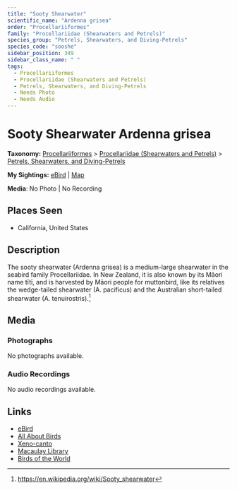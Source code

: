 ```yaml
---
title: "Sooty Shearwater"
scientific_name: "Ardenna grisea"
order: "Procellariiformes"
family: "Procellariidae (Shearwaters and Petrels)"
species_group: "Petrels, Shearwaters, and Diving-Petrels"
species_code: "sooshe"
sidebar_position: 349
sidebar_class_name: " "
tags: 
  - Procellariiformes
  - Procellariidae (Shearwaters and Petrels)
  - Petrels, Shearwaters, and Diving-Petrels
  - Needs Photo
  - Needs Audio
---
```


# Sooty Shearwater <span className='sci_name'>Ardenna grisea</span>

**Taxonomy:** [Procellariiformes](/tags/procellariiformes) > [Procellariidae (Shearwaters and Petrels)](/tags/procellariidae-shearwaters-and-petrels) > [Petrels, Shearwaters, and Diving-Petrels](/tags/petrels-shearwaters-and-diving-petrels)

**My Sightings:** [eBird](https://ebird.org/lifelist?r=world&time=life&spp=sooshe) | [Map](/map?species_code=sooshe)

**Media**: No Photo | No Recording

## Places Seen

* California, United States

## Description
The sooty shearwater (Ardenna grisea) is a medium-large shearwater in the seabird family Procellariidae. In New Zealand, it is also known by its Māori name tītī, and is harvested by Māori people for muttonbird, like its relatives the wedge-tailed shearwater (A. pacificus) and the Australian short-tailed shearwater (A. tenuirostris).[^1]

[^1]: https://en.wikipedia.org/wiki/Sooty_shearwater

## Media
### Photographs
No photographs available.

### Audio Recordings
No audio recordings available.

## Links
* [eBird](https://ebird.org/species/sooshe) 
* [All About Birds](https://www.allaboutbirds.org/guide/sooshe) 
* [Xeno-canto](https://www.xeno-canto.org/species/ardenna-grisea) 
* [Macaulay Library](https://search.macaulaylibrary.org/catalog?taxonCode=sooshe&sort=rating_rank_desc)
* [Birds of the World](https://birdsoftheworld.org/bow/species/sooshe)
